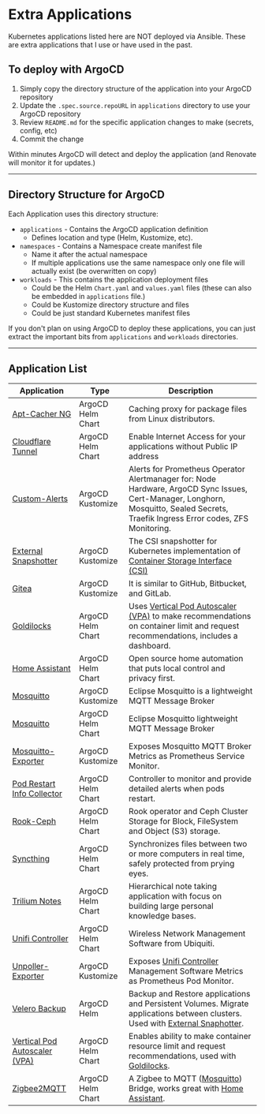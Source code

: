 # Extra Applications

Kubernetes applications listed here are NOT deployed via Ansible.  These are extra applications that I use or have used in the past.

## To deploy with ArgoCD

1. Simply copy the directory structure of the application into your ArgoCD repository
2. Update the `.spec.source.repoURL` in `applications` directory to use your ArgoCD repository
3. Review `README.md` for the specific application changes to make (secrets, config, etc)
4. Commit the change

Within minutes ArgoCD will detect and deploy the application (and Renovate will monitor it for updates.)

---

## Directory Structure for ArgoCD

Each Application uses this directory structure:

* `applications` - Contains the ArgoCD application definition
  * Defines location and type (Helm, Kustomize, etc).
* `namespaces` - Contains a Namespace create manifest file
  * Name it after the actual namespace
  * If multiple applications use the same namespace only one file will actually exist (be overwritten on copy)
* `workloads` - This contains the application deployment files
  * Could be the Helm `Chart.yaml` and `values.yaml` files (these can also be embedded in `applications` file.)
  * Could be Kustomize directory structure and files
  * Could be just standard Kubernetes manifest files

If you don't plan on using ArgoCD to deploy these applications, you can just extract the important bits from `applications` and `workloads` directories.

---

## Application List

| Application | Type | Description |
| ----- | ----------- |-----------------|
| [Apt-Cacher NG](./apt-cacher-ng-argocd-helm/)| ArgoCD Helm Chart | Caching proxy for package files from Linux distributors. |
| [Cloudflare Tunnel](./cloudflared-tunnel-argocd-helm/)| ArgoCD Helm Chart | Enable Internet Access for your applications without Public IP address |
| [Custom-Alerts](./custom-alerts/)| ArgoCD Kustomize | Alerts for Prometheus Operator Alertmanager for: Node Hardware, ArgoCD Sync Issues, Cert-Manager, Longhorn, Mosquitto, Sealed Secrets, Traefik Ingress Error codes, ZFS Monitoring. |
| [External Snapshotter](./external-snapshotter-argocd-kustomize/)| ArgoCD Kustomize | The CSI snapshotter for Kubernetes implementation of [Container Storage Interface (CSI)](https://github.com/container-storage-interface/spec) |
| [Gitea](./gitea-argocd-kustomize/) | ArgoCD Kustomize | It is similar to GitHub, Bitbucket, and GitLab. |
| [Goldilocks](./goldilocks/) | ArgoCD Helm Chart | Uses [Vertical Pod Autoscaler (VPA)](./vpa/) to make recommendations on container limit and request recommendations, includes a dashboard. |
| [Home Assistant](./home-assistant-argocd-helm/) | ArgoCD Helm Chart | Open source home automation that puts local control and privacy first.|
| [Mosquitto](./mosquitto/) | ArgoCD Kustomize | Eclipse Mosquitto is a lightweight MQTT Message Broker |
| [Mosquitto](./mosquitto-argocd-helm/) | ArgoCD Helm Chart | Eclipse Mosquitto lightweight MQTT Message Broker |
| [Mosquitto-Exporter](./mosquitto-exporter/) |  ArgoCD Kustomize | Exposes Mosquitto MQTT Broker Metrics as Prometheus Service Monitor. |
| [Pod Restart Info Collector](./pod-restart-info-collector/) | ArgoCD Helm Chart | Controller to monitor and provide detailed alerts when pods restart. |
| [Rook-Ceph](./rook-ceph-argocd-helm/) | ArgoCD Helm Chart | Rook operator and Ceph Cluster Storage for Block, FileSystem and Object (S3) storage. |
| [Syncthing](./syncthing-argocd-helm/) | ArgoCD Helm Chart | Synchronizes files between two or more computers in real time, safely protected from prying eyes. |
| [Trilium Notes](./trilium-notes-argocd-helm/) | ArgoCD Helm Chart | Hierarchical note taking application with focus on building large personal knowledge bases. |
| [Unifi Controller](./unifi-controller-argocd-helm/) | ArgoCD Helm Chart | Wireless Network Management Software from Ubiquiti. |
| [Unpoller-Exporter](./unpoller-exporter/) | ArgoCD Kustomize | Exposes [Unifi Controller](./unifi-controller/) Management Software Metrics as Prometheus Pod Monitor. |
| [Velero Backup](./velero-argocd-helm/) | ArgoCD Helm | Backup and Restore applications and Persistent Volumes. Migrate applications between clusters. Used with [External Snaphotter](./external-snapshotter-argocd-kustomize/).|
| [Vertical Pod Autoscaler (VPA)](./vpa/) | ArgoCD Helm Chart | Enables ability to make container resource limit and request recommendations, used with [Goldilocks](./goldilocks/). |
| [Zigbee2MQTT](./zigbee2mqtt-argocd-helm/) | ArgoCD Helm Chart |A Zigbee to MQTT ([Mosquitto](./mosquitto/)) Bridge, works great with [Home Assistant](./home-assistant-argocd-helm/).
